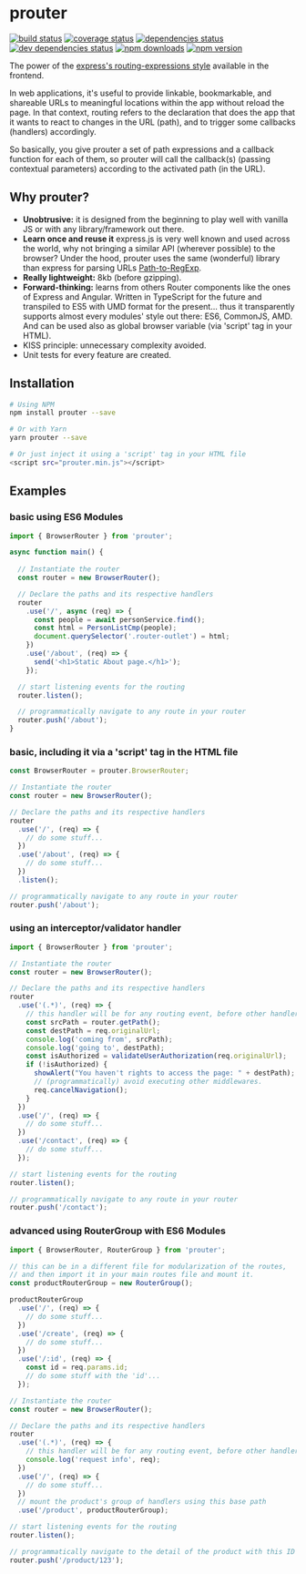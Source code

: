 # prouter

[![build status](https://travis-ci.org/rogerpadilla/prouter.svg?branch=master)](https://travis-ci.org/rogerpadilla/prouter?branch=master)
[![coverage status](https://coveralls.io/repos/rogerpadilla/prouter/badge.svg?branch=master)](https://coveralls.io/r/rogerpadilla/prouter?branch=master)
[![dependencies status](https://david-dm.org/rogerpadilla/prouter/status.svg)](https://david-dm.org/rogerpadilla/prouter/status.svg)
[![dev dependencies status](https://david-dm.org/rogerpadilla/prouter/dev-status.svg)](https://david-dm.org/rogerpadilla/prouter/dev-status.svg)
[![npm downloads](https://img.shields.io/npm/dm/prouter.svg)](https://www.npmjs.com/package/prouter)
[![npm version](https://badge.fury.io/js/prouter.svg)](https://www.npmjs.com/prouter)

The power of the [express's routing-expressions style](https://expressjs.com/en/guide/routing.html) available in the frontend.

In web applications, it's useful to provide linkable, bookmarkable, and shareable URLs to meaningful locations within the app without reload the page. In that context, routing refers to the declaration that does the app that it wants to react to changes in the URL (path), and to trigger some callbacks (handlers) accordingly.

So basically, you give prouter a set of path expressions and a callback function for each of them, so prouter will call the callback(s) (passing contextual parameters) according to the activated path (in the URL). 

## Why prouter?
- **Unobtrusive:** it is designed from the beginning to play well with vanilla JS or with any library/framework out there.
- **Learn once and reuse it** express.js is very well known and used across the world, why not bringing a similar API (wherever possible) to the browser? Under the hood, prouter uses the same (wonderful) library than express for parsing URLs [Path-to-RegExp](https://github.com/pillarjs/path-to-regexp).
- **Really lightweight:** 8kb (before gzipping).
- **Forward-thinking:** learns from others Router components like the ones of Express and Angular. Written in TypeScript for the future and transpiled to ES5 with UMD format for the present... thus it transparently supports almost every modules' style out there: ES6, CommonJS, AMD. And can be used also as global browser variable (via 'script' tag in your HTML).
- KISS principle: unnecessary complexity avoided.
- Unit tests for every feature are created.

## Installation

```bash
# Using NPM
npm install prouter --save

# Or with Yarn
yarn prouter --save

# Or just inject it using a 'script' tag in your HTML file
<script src="prouter.min.js"></script>
```

## Examples

### basic using ES6 Modules

```js
import { BrowserRouter } from 'prouter';

async function main() {
  
  // Instantiate the router
  const router = new BrowserRouter();

  // Declare the paths and its respective handlers
  router
    .use('/', async (req) => {
      const people = await personService.find();
      const html = PersonListCmp(people);
      document.querySelector('.router-outlet') = html;
    })
    .use('/about', (req) => {
      send('<h1>Static About page.</h1>');
    });

  // start listening events for the routing
  router.listen();

  // programmatically navigate to any route in your router
  router.push('/about');
}
```


### basic, including it via a 'script' tag in the HTML file

```js
const BrowserRouter = prouter.BrowserRouter;

// Instantiate the router
const router = new BrowserRouter();

// Declare the paths and its respective handlers
router
  .use('/', (req) => {
    // do some stuff...
  })
  .use('/about', (req) => {
    // do some stuff...
  })
  .listen();

// programmatically navigate to any route in your router
router.push('/about');
```

### using an interceptor/validator handler

```js
import { BrowserRouter } from 'prouter';

// Instantiate the router
const router = new BrowserRouter();

// Declare the paths and its respective handlers
router
  .use('(.*)', (req) => {
    // this handler will be for any routing event, before other handlers
    const srcPath = router.getPath();
    const destPath = req.originalUrl;
    console.log('coming from', srcPath);
    console.log('going to', destPath);
    const isAuthorized = validateUserAuthorization(req.originalUrl);
    if (!isAuthorized) {
      showAlert("You haven't rights to access the page: " + destPath);
      // (programmatically) avoid executing other middlewares.
      req.cancelNavigation();
    }
  })
  .use('/', (req) => {
    // do some stuff...
  })
  .use('/contact', (req) => {
    // do some stuff...
  });

// start listening events for the routing
router.listen();

// programmatically navigate to any route in your router
router.push('/contact');
```


### advanced using RouterGroup with ES6 Modules

```js
import { BrowserRouter, RouterGroup } from 'prouter';

// this can be in a different file for modularization of the routes,
// and then import it in your main routes file and mount it.
const productRouterGroup = new RouterGroup();

productRouterGroup
  .use('/', (req) => {
    // do some stuff...
  })
  .use('/create', (req) => {
    // do some stuff...  
  })
  .use('/:id', (req) => {
    const id = req.params.id;
    // do some stuff with the 'id'...
  });

// Instantiate the router
const router = new BrowserRouter();

// Declare the paths and its respective handlers
router
  .use('(.*)', (req) => {
    // this handler will be for any routing event, before other handlers
    console.log('request info', req);
  })
  .use('/', (req) => {
    // do some stuff...
  })
  // mount the product's group of handlers using this base path
  .use('/product', productRouterGroup);

// start listening events for the routing
router.listen();

// programmatically navigate to the detail of the product with this ID
router.push('/product/123');
```
